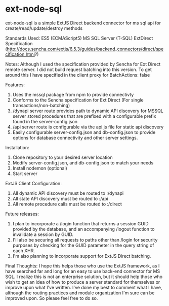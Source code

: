 # ext-node-sql
ext-node-sql is a simple ExtJS Direct backend connector for ms sql api for create/read/update/destroy methods

Standards Used:
ES5 (ECMAScript5)
MS SQL Server (T-SQL)
ExtDirect Specification (http://docs.sencha.com/extjs/6.5.3/guides/backend_connectors/direct/specification.html?)

Notes: Although I used the specification provided by Sencha for Ext Direct remote server. I did not build request batching into this version. To get around this I have specified in the client proxy for BatchActions: false

Features:
1. Uses the mssql package from npm to provide connectivty
2. Conforms to the Sencha specification for Ext Direct (For single transactions/non-batching)
3. /dynapi server route provides path to dynamic API discovery for MSSQL server stored procedures that are prefixed with a configurable prefix found in the server-config.json
4. /api server route is configurable via the api.js file for static api discovery
5. Easily configurable server-config.json and db-config.json to provide options for database connectivity and other server settings.

Installation:
1. Clone repository to your desired server location
2. Modify server-config.json, and db-config.json to match your needs
3. Install nodemon (optional)
4. Start server

ExtJS Client Configuration:
1. All dynamic API discovery must be routed to <host>:<port>/dynapi
2. All state API discovery must be routed to <host>:<port>/api
3. All remote procedure calls must be routed to <host>:<port>/direct

Future releases:
1. I plan to incorporate a /login function that returns a session GUID provided by the database, and an accompanying /logout function to invalidate a session by GUID.
2. I'll also be securing all requests to paths other than /login for security purposes by checking for the GUID parameter in the query string of each XHR.
3. I'm also planning to incorporate support for ExtJS Direct batching.

Final Thoughts:
I hope this helps those who use the ExtJS framework, as I have searched far and long for an easy to use back-end connector for MS SQL. I realize this is not an enterprise solution, but it should help those who wish to get an idea of how to produce a server standard for themselves or improve upon what I've written. I've done my best to comment what I have, although the routing practices and module organization I'm sure can be improved upon. So please feel free to do so.
